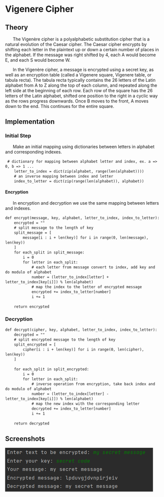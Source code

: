 # Vigenere Cipher

## Theory
&ensp;&ensp;&ensp; The Vigenère cipher is a polyalphabetic substitution cipher that is a natural evolution of the Caesar cipher. The Caesar cipher encrypts by shifting each letter in the plaintext up or down a certain number of places in the alphabet. If the message was right shifted by 4, each A would become E, and each S would become W.

&ensp;&ensp;&ensp; In the Vigenère cipher, a message is encrypted using a secret key, as well as an encryption table (called a Vigenere square, Vigenere table, or tabula recta). The tabula recta typically contains the 26 letters of the Latin alphabet from A to Z along the top of each column, and repeated along the left side at the beginning of each row. Each row of the square has the 26 letters of the Latin alphabet, shifted one position to the right in a cyclic way as the rows progress downwards. Once B moves to the front, A moves down to the end. This continues for the entire square.

## Implementation 

### Initial Step 
&ensp;&ensp;&ensp; Make an initial mapping using dictionaries between letters in alphabet and corresponding indexes.
```
 # dictionary for mapping between alphabet letter and index, ex. a => 0, b => 1 ... 
    letter_to_index = dict(zip(alphabet, range(len(alphabet))))
    # an inverse mapping between index and letter 
    index_to_letter = dict(zip(range(len(alphabet)), alphabet))
```

#### Encryption 
&ensp;&ensp;&ensp;  In encryption and decryption we use the same mapping between letters and indexes.
```
def encrypt(message, key, alphabet, letter_to_index, index_to_letter):
    encrypted = ""
    # split message to the length of key
    split_message = [
        message[i : i + len(key)] for i in range(0, len(message), len(key))
    ]
    for each_split in split_message:
        i = 0
        for letter in each_split:
            # each letter from message convert to index, add key and do modulo of alphabet
            number = (letter_to_index[letter] + letter_to_index[key[i]]) % len(alphabet)
            # map the index to the letter of encrypted message
            encrypted += index_to_letter[number]
            i += 1

    return encrypted
```

### Decryption 

```
def decrypt(cipher, key, alphabet, letter_to_index, index_to_letter):
    decrypted = ""
    # split encrypted message to the length of key
    split_encrypted = [
        cipher[i : i + len(key)] for i in range(0, len(cipher), len(key))
    ]

    for each_split in split_encrypted:
        i = 0
        for letter in each_split:
            # inverse operation from encryption, take back index and do modulo of alphabet
            number = (letter_to_index[letter] - letter_to_index[key[i]]) % len(alphabet)
            # map the new index with the corresponding letter
            decrypted += index_to_letter[number]
            i += 1

    return decrypted
```

## Screenshots 
![](https://github.com/dann1kk/CS_Labs/blob/main/Laboratory_Work_1/Screenshots/Vigenere.png)
